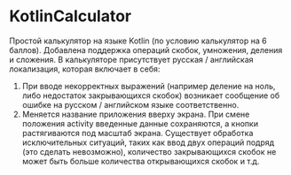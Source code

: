 # KotlinCalculator
Простой калькулятор на языке Kotlin (по условию калькулятор на 6 баллов). 
Добавлена поддержка операций скобок, умножения, деления и сложения.
В калькуляторе присутствует русская / английская локализация, которая включает в себя:
1) При вводе некорректных выражений (например деление на ноль, либо недостаток закрывающихся скобок) возникает сообщение об ошибке на русском / английском языке соответственно.
2) Меняется название приложения вверху экрана.
При смене положения activity введенные данные сохраняются, а кнопки растягиваются под масштаб экрана.
Существует обработка исключительных ситуаций, таких как ввод двух операций подряд (это сделать невозможно), количество закрывающихся скобок не может быть больше количества открывающихся скобок и т.д.
